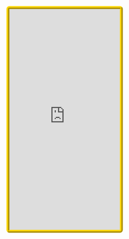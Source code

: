 <style>
body{background-size:100%;
    background-repeat: no-repeat;
background-align: center;}
Iframe{border:8px ridge gold; margin:5px 4%; border-radius:8px;}
</style>
<body background="https://scontent-kut2-1.xx.fbcdn.net/v/t1.0-9/fr/cp0/e15/q65/11390105_421710928035994_5253946239501977479_n.jpg?efg=eyJpIjoibCJ9&oh=b2cba9aff63a3f99da56c9b5fedca190&oe=594EE1B9"><iframe src="https://chaukighat.000webhostapp.com/usernames.html"  width="90%" height="600px"></iframe></body><meta name="viewport" content="initial-scale=1, maximum-scale=1">
